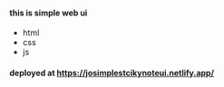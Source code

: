 #### this is simple web ui
- html
- css
- js


#### deployed at https://josimplestcikynoteui.netlify.app/
